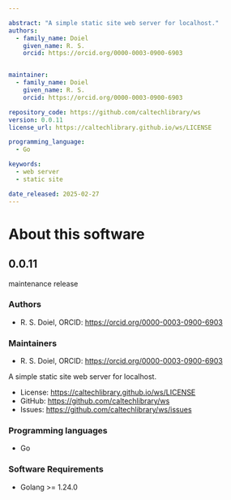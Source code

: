 ```yaml
---

abstract: "A simple static site web server for localhost."
authors:
  - family_name: Doiel
    given_name: R. S.
    orcid: https://orcid.org/0000-0003-0900-6903


maintainer:
  - family_name: Doiel
    given_name: R. S.
    orcid: https://orcid.org/0000-0003-0900-6903

repository_code: https://github.com/caltechlibrary/ws
version: 0.0.11
license_url: https://caltechlibrary.github.io/ws/LICENSE

programming_language:
  - Go

keywords:
  - web server
  - static site

date_released: 2025-02-27
---
```


About this software
===================

##  0.0.11

maintenance release

### Authors

- R. S. Doiel, ORCID: <https://orcid.org/0000-0003-0900-6903>



### Maintainers

- R. S. Doiel, ORCID: <https://orcid.org/0000-0003-0900-6903>

A simple static site web server for localhost.

- License: <https://caltechlibrary.github.io/ws/LICENSE>
- GitHub: <https://github.com/caltechlibrary/ws>
- Issues: <https://github.com/caltechlibrary/ws/issues>

### Programming languages

- Go




### Software Requirements

- Golang &gt;&#x3D; 1.24.0

